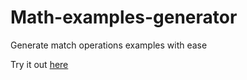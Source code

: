 # Math-examples-generator
Generate match operations examples with ease

Try it out [here](https://kfiku.github.io/Math-examples-generator/)
